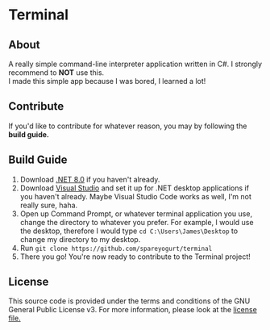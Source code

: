 # Terminal
## About
A really simple command-line interpreter application written in C#. I strongly recommend to <strong>NOT</strong> use this.</br>
I made this simple app because I was bored, I learned a lot!
## Contribute
If you'd like to contribute for whatever reason, you may by following the **build guide.**
## Build Guide
1. Download [.NET 8.0](https://dotnet.microsoft.com/en-us/download/dotnet/8.0) if you haven't already.
2. Download [Visual Studio](https://visualstudio.microsoft.com/) and set it up for .NET desktop applications if you haven't already. Maybe Visual Studio Code works as well, I'm not really sure, haha.
3. Open up Command Prompt, or whatever terminal application you use, change the directory to whatever you prefer. For example, I would use the desktop, therefore I would type `cd C:\Users\James\Desktop` to change my directory to my desktop.
4. Run `git clone https://github.com/spareyogurt/terminal`
5. There you go! You're now ready to contribute to the Terminal project!
## License
This source code is provided under the terms and conditions of the GNU General Public License v3. For more information, please look at the [license file.](LICENSE.txt)
